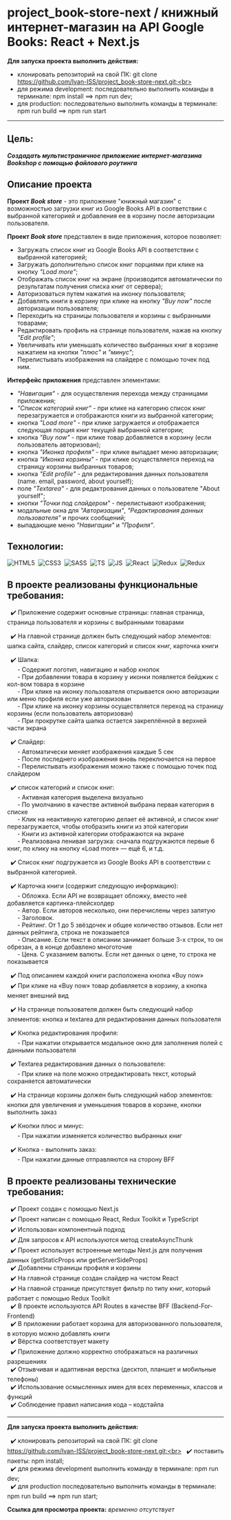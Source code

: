 # project_book-store-next / книжный интернет-магазин на API Google Books: React + Next.js

**Для запуска проекта выполнить действия:**

- клонировать репозиторий на свой ПК: git clone https://github.com/Ivan-ISS/project_book-store-next.git;<br>
- для режима development: последовательно выполнить команды в терминале: npm install ==> npm run dev;<br>
- для production: последовательно выполнить команды в терминале: npm run build ==> npm run start

---

## Цель:
***Создадать мультистраничное приложение интернет-магазина Bookshop с помощью файлового роутинга***

## Описание проекта
__Проект *Book store*__ - это приложение "книжный магазин" с возможностью загрузки книг из Google Books API в соответствии с выбранной категорией и добавления ее в корзину после авторизации пользователя.<br>

__Проект *Book store*__ представлен в виде приложения, которое позволяет:
- Загружать список книг из Google Books API в соответствии с выбранной категорией;
- Загружать дополнительно список книг порциями при клике на кнопку *"Load more"*;
- Отображать список книг на экране (производится автоматически по результатам получения списка книг от сервера);
- Авторизоваться путем нажатия на иконку пользователя;
- Добавлять книги в корзину при клике на кнопку *"Buy now"* после авторизации пользователя;
- Переходить на страницы пользователя и корзины с выбранными товарами;
- Редактировать профиль на странице пользователя, нажав на кнопку *"Edit profile"*;
- Увеличивать или уменьшать количество выбранных книг в корзине нажатием на кнопки *"плюс"* и *"минус"*;
- Перелистывать изображения на слайдере с помощью точек под ним.<br>

__Интерфейс приложения__ представлен элементами:
- *"Навигация"* - для осуществления перехода между страницами приложения;
- *"Список категорий книг"* - при клике на категорию список книг перезагружается и отображаются книги из выбранной категории;
- кнопка *"Load more"* - при клике загружается и отображается следующая порция книг текущей выбранной категории;
- кнопка *"Buy now"* - при клике товар добавляется в корзину (если пользователь авторизован);
- кнопка *"Иконка профиля"* - при клике выпадает меню авторизации;
- кнопка *"Иконка корзины"* - при клике осуществляется переход на страницу корзины выбранных товаров;
- кнопка *"Edit profile"* - для редактирования данных пользователя (name. email, password, about yourself);
- поле *"Textarea"* - для редактрования данных о пользователе "About yourself";
- кнопки *"Точки под слайдером"* - перелистывают изображения;
- модальные окна для *"Авторизации"*, *"Редактирования данных пользователя"* и прочих сообщений;
- выпадающие меню *"Навигации"* и *"Профиля"*.<br>

## Технологии:
<img src="https://img.shields.io/badge/HTML5-red?logo=html5&logoColor=white" alt="HTML5"/>&nbsp;
<img src="https://img.shields.io/badge/CSS3-blue?logo=css3&logoColor=white" alt="CSS3"/>&nbsp;
<img src="https://img.shields.io/badge/-Sass-DB7093?logo=sass&logoColor=white" alt="SASS"/>&nbsp;
<img src="https://img.shields.io/badge/-TypeScript-blue?logo=typescript&logoColor=white" alt="TS"/>&nbsp;
<img src="https://img.shields.io/badge/-JavaScript-f0db4f?logo=javaScript&logoColor=black" alt="JS"/>&nbsp;
<img src="https://img.shields.io/badge/-React-000000?logo=React&logoColor=#00fff" alt="React"/>&nbsp;
<img src="https://img.shields.io/badge/-Redux-8a2eb2?logo=Redux&logoColor=#00fff" alt="Redux"/>&nbsp;
<img src="https://img.shields.io/badge/-Next.js-000?logo=Next.js&logoColor=#00fff" alt="Redux"/>&nbsp;

## В проекте реализованы функциональные требования:
&nbsp; :heavy_check_mark: Приложение содержит основные страницы: главная страница, страница пользователя и корзины с выбранными товарами<br>

&nbsp; :heavy_check_mark: На главной странице должен быть следующий набор элементов: шапка сайта, слайдер, список категорий и список книг, карточка книги<br>

&nbsp; :heavy_check_mark: Шапка:<br>
&nbsp;&nbsp;&nbsp;&nbsp;&nbsp; - Содержит логотип, навигацию и набор кнопок<br>
&nbsp;&nbsp;&nbsp;&nbsp;&nbsp; - При добавлении товара в корзину у иконки появляется бейджик с кол-вом товара в корзине<br>
&nbsp;&nbsp;&nbsp;&nbsp;&nbsp; - При клике на иконку пользователя открывается окно авторизации или меню профиля если уже авторизован<br>
&nbsp;&nbsp;&nbsp;&nbsp;&nbsp; - При клике на иконку корзины осуществляется переход на страницу корзины (если пользователь авторизован)<br>
&nbsp;&nbsp;&nbsp;&nbsp;&nbsp; - При прокрутке сайта шапка остается закреплённой в верхней части экрана<br>

&nbsp; :heavy_check_mark: Слайдер:<br>
&nbsp;&nbsp;&nbsp;&nbsp;&nbsp; - Автоматически меняет изображения каждые 5 сек<br>
&nbsp;&nbsp;&nbsp;&nbsp;&nbsp; - После последнего изображения вновь переключается на первое<br>
&nbsp;&nbsp;&nbsp;&nbsp;&nbsp; - Перелистывать изображения можно также с помощью точек под слайдером<br>

&nbsp; :heavy_check_mark: список категорий и список книг:<br>
&nbsp;&nbsp;&nbsp;&nbsp;&nbsp; - Активная категория выделена визуально<br>
&nbsp;&nbsp;&nbsp;&nbsp;&nbsp; - По умолчанию в качестве активной выбрана первая категория в списке<br>
&nbsp;&nbsp;&nbsp;&nbsp;&nbsp; - Клик на неактивную категорию делает её активной, и список книг перезагружается, чтобы отобразить книги из этой категории<br>
&nbsp;&nbsp;&nbsp;&nbsp;&nbsp; - Книги из активной категории отображаются на экране<br>
&nbsp;&nbsp;&nbsp;&nbsp;&nbsp; - Реализована ленивая загрузка: сначала подгружаются первые 6 книг, по клику на кнопку «Load more» — ещё 6, и т.д.<br>

&nbsp; :heavy_check_mark: Список книг подгружается из Google Books API в соответствии с выбранной категорией.<br>

&nbsp; :heavy_check_mark: Карточка книги (содержит следующую информацию):<br>
&nbsp;&nbsp;&nbsp;&nbsp;&nbsp; - Обложка. Если API не возвращает обложку, вместо неё добавляется картинка-плейсхолдер<br>
&nbsp;&nbsp;&nbsp;&nbsp;&nbsp; - Автор. Если авторов несколько, они перечислены через запятую<br>
&nbsp;&nbsp;&nbsp;&nbsp;&nbsp; - Заголовок.<br>
&nbsp;&nbsp;&nbsp;&nbsp;&nbsp; - Рейтинг. От 1 до 5 звёздочек и общее количество отзывов. Если нет данных рейтинга, строка не показыается<br>
&nbsp;&nbsp;&nbsp;&nbsp;&nbsp; - Описание. Если текст в описании занимает больше 3-х строк, то он обрезан, а в конце добавлено многоточие<br>
&nbsp;&nbsp;&nbsp;&nbsp;&nbsp; - Цена. С указанием валюты. Если нет данных о цене, то строка не показывается<br>

&nbsp; :heavy_check_mark: Под описанием каждой книги расположена кнопка «Buy now»<br>
&nbsp; :heavy_check_mark: При клике на «Buy now» товар добавляется в корзину, а кнопка меняет внешний вид<br>

&nbsp; :heavy_check_mark: На странице пользователя должен быть следующий набор элементов: кнопка и textarea для редактирования данных пользователя<br>

&nbsp; :heavy_check_mark: Кнопка редактирования профиля:<br>
&nbsp;&nbsp;&nbsp;&nbsp;&nbsp; - При нажатии открывается модальное окно для заполнения полей с данными пользователя<br>

&nbsp; :heavy_check_mark: Textarea редактирования данных о пользователе:<br>
&nbsp;&nbsp;&nbsp;&nbsp;&nbsp; - При клике на поле можно отредактировать текст, который сохраняется автоматически<br>

&nbsp; :heavy_check_mark: На странице корзины должен быть следующий набор элементов: кнопки для увеличения и уменьшения товаров в корзине, кнопки выполнить заказ<br>

&nbsp; :heavy_check_mark: Кнопки плюс и минус:<br>
&nbsp;&nbsp;&nbsp;&nbsp;&nbsp; - При нажатии изменяется количество выбранных книг<br>

&nbsp; :heavy_check_mark: Кнопка - выполнить заказ:<br>
&nbsp;&nbsp;&nbsp;&nbsp;&nbsp; - При нажатии данные отправляются на сторону BFF<br>


## В проекте реализованы технические требования:
&nbsp; :heavy_check_mark: Проект создан с помощью Next.js<br>
&nbsp; :heavy_check_mark: Проект написан с помощью React, Redux Toolkit и TypeScript<br>
&nbsp; :heavy_check_mark: Использован компонентный подход<br>
&nbsp; :heavy_check_mark: Для запросов к API используются метод createAsyncThunk<br>
&nbsp; :heavy_check_mark: Проект использует встроенные методы Next.js для получения данных (getStaticProps или getServerSideProps)<br>
&nbsp; :heavy_check_mark: Добавлены страницы профиля и корзины<br>
&nbsp; :heavy_check_mark: На главной странице создан слайдер на чистом React<br>
&nbsp; :heavy_check_mark: На главной странице присутствует фильтр по типу книг, который работает с помощью Redux Toolkit<br>
&nbsp; :heavy_check_mark: В проекте используются API Routes в качестве BFF (Backend-For-Frontend)<br>
&nbsp; :heavy_check_mark: В приложении работает корзина для авторизованного пользователя, в которую можно добавлять книги<br>
&nbsp; :heavy_check_mark: Вёрстка соответствует макету<br>
&nbsp; :heavy_check_mark: Приложение должно корректно отображаться на различных разрешениях<br>
&nbsp; :heavy_check_mark: Отзывчивая и адаптивная верстка (десктоп, планшет и мобильные телефоны)<br>
&nbsp; :heavy_check_mark: Использование осмысленных имен для всех переменных, классов и функций<br>
&nbsp; :heavy_check_mark: Соблюдение правил написания кода – кодстайла<br>

---

**Для запуска проекта выполнить действия:**

&nbsp; :heavy_check_mark: клонировать репозиторий на свой ПК: git clone https://github.com/Ivan-ISS/project_book-store-next.git;<br>
&nbsp; :heavy_check_mark: поставить пакеты: npm install;<br>
&nbsp; :heavy_check_mark: для режима development выполнить команду в терминале: npm run dev;<br>
&nbsp; :heavy_check_mark: для production последовательно выполнить команды в терминале: npm run build ==> npm run start;<br>

**Ссылка для просмотра проекта:** *временно отсутствует*